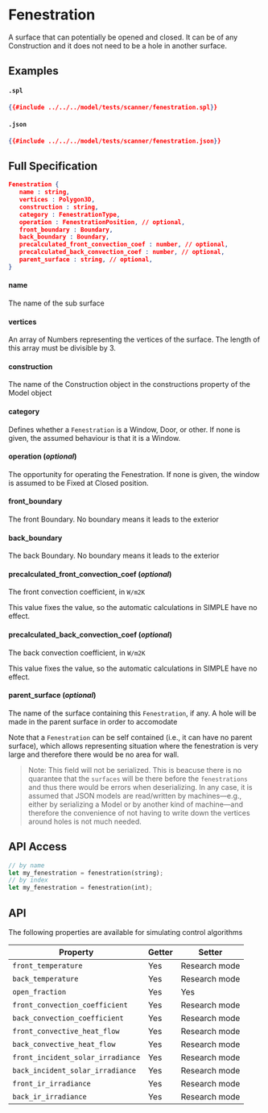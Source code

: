 # Fenestration

A surface that can potentially be opened and closed.
It can be of any Construction and it does not need to be
a hole in another surface.

## Examples

#### `.spl`
```json
{{#include ../../../model/tests/scanner/fenestration.spl}}
```

#### `.json`
```json
{{#include ../../../model/tests/scanner/fenestration.json}}
```


 ## Full Specification

```json
Fenestration {
   name : string,
   vertices : Polygon3D,
   construction : string,
   category : FenestrationType,
   operation : FenestrationPosition, // optional,
   front_boundary : Boundary,
   back_boundary : Boundary,
   precalculated_front_convection_coef : number, // optional,
   precalculated_back_convection_coef : number, // optional,
   parent_surface : string, // optional,
}
```



#### name

The name of the sub surface




#### vertices

An array of Numbers representing the vertices of the
surface. The length of this array must be divisible by 3.




#### construction

The name of the Construction object in the
constructions property of the Model object    




#### category

Defines whether a `Fenestration` is a Window, Door, or other.
If none is given, the assumed behaviour is that it is a Window.




#### operation (*optional*)

The opportunity for operating the Fenestration.
If none is given, the window is assumed to be Fixed
at Closed position.




#### front_boundary

The front Boundary. No boundary means it leads to the
exterior




#### back_boundary

The back Boundary. No boundary means it leads to the
exterior




#### precalculated_front_convection_coef (*optional*)

The front convection coefficient, in `W/m2K`

This value fixes the value, so the automatic calculations
in SIMPLE have no effect.




#### precalculated_back_convection_coef (*optional*)

The back convection coefficient, in `W/m2K`

This value fixes the value, so the automatic calculations
in SIMPLE have no effect.




#### parent_surface (*optional*)

The name of the surface containing this `Fenestration`,
if any. A hole will be made in the parent surface in order
to accomodate

Note that a `Fenestration` can be self contained (i.e., it can have
no parent surface), which allows representing situation where
the fenestration is very large and therefore there would be no area
for wall.

> Note: This field will not be serialized. This is beacuse there is
no quarantee that the `surfaces` will be there before the `fenestrations`
and thus there would be errors when deserializing. In any case, it is assumed that
JSON models are read/written by machines—e.g., either by
serializing a Model or by another kind of machine—and therefore
the convenience of not having to write down the vertices around
holes is not much needed.






## API Access

```rs
// by name
let my_fenestration = fenestration(string);
// by index
let my_fenestration = fenestration(int);
```



## API

The following properties are available for simulating control algorithms

| Property | Getter | Setter |
|----------|--------|--------|
| `front_temperature` | Yes   | Research mode |
| `back_temperature` | Yes   | Research mode |
| `open_fraction` | Yes   | Yes |
| `front_convection_coefficient` | Yes   | Research mode |
| `back_convection_coefficient` | Yes   | Research mode |
| `front_convective_heat_flow` | Yes   | Research mode |
| `back_convective_heat_flow` | Yes   | Research mode |
| `front_incident_solar_irradiance` | Yes   | Research mode |
| `back_incident_solar_irradiance` | Yes   | Research mode |
| `front_ir_irradiance` | Yes   | Research mode |
| `back_ir_irradiance` | Yes   | Research mode |